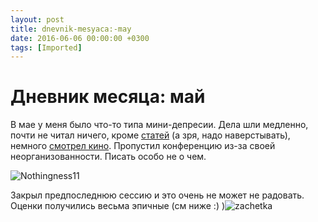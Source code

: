 ```yaml
---
layout: post
title: dnevnik-mesyaca:-may
date: 2016-06-06 00:00:00 +0300
tags: [Imported]
---
```

# Дневник месяца: май

В мае у меня было что-то типа мини-депресии. Дела шли медленно, почти не читал ничего, кроме [статей](https://blog.alexeyev.me/2016/05/linkgarbage-2/ "LinkGarbage #2: Трудовые мигранты из КНДР, виртуальный патриотизм, веб-брутализм, смертная казнь") (а зря, надо наверстывать), немного [смотрел кино](https://blog.alexeyev.me/2016/05/curfew-2012/ "Сейчас или никогда"). Пропустил конференцию из-за своей неорганизованности. Писать особо не о чем.

![Nothingness11](https://vlaim.s3.amazonaws.com/uploads/2016/06/Nothingness11.jpg)

Закрыл предпоследнюю сессию и это очень не может не радовать. Оценки получились весьма эпичные (см ниже :) )![zachetka](https://vlaim.s3.amazonaws.com/uploads/2016/06/zachetka-1024x759.jpg)